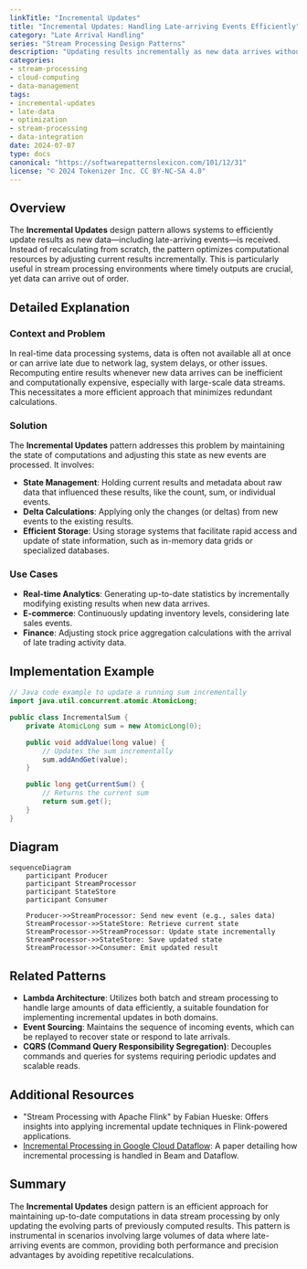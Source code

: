 ```yaml
---
linkTitle: "Incremental Updates"
title: "Incremental Updates: Handling Late-arriving Events Efficiently"
category: "Late Arrival Handling"
series: "Stream Processing Design Patterns"
description: "Updating results incrementally as new data arrives without recomputing entire datasets, optimizing operations for stream processing platforms."
categories:
- stream-processing
- cloud-computing
- data-management
tags:
- incremental-updates
- late-data
- optimization
- stream-processing
- data-integration
date: 2024-07-07
type: docs
canonical: "https://softwarepatternslexicon.com/101/12/31"
license: "© 2024 Tokenizer Inc. CC BY-NC-SA 4.0"
---
```


## Overview

The **Incremental Updates** design pattern allows systems to efficiently update results as new data—including late-arriving events—is received. Instead of recalculating from scratch, the pattern optimizes computational resources by adjusting current results incrementally. This is particularly useful in stream processing environments where timely outputs are crucial, yet data can arrive out of order.

## Detailed Explanation

### Context and Problem

In real-time data processing systems, data is often not available all at once or can arrive late due to network lag, system delays, or other issues. Recomputing entire results whenever new data arrives can be inefficient and computationally expensive, especially with large-scale data streams. This necessitates a more efficient approach that minimizes redundant calculations.

### Solution

The **Incremental Updates** pattern addresses this problem by maintaining the state of computations and adjusting this state as new events are processed. It involves:

- **State Management**: Holding current results and metadata about raw data that influenced these results, like the count, sum, or individual events.
- **Delta Calculations**: Applying only the changes (or deltas) from new events to the existing results.
- **Efficient Storage**: Using storage systems that facilitate rapid access and update of state information, such as in-memory data grids or specialized databases.

### Use Cases

- **Real-time Analytics**: Generating up-to-date statistics by incrementally modifying existing results when new data arrives.
- **E-commerce**: Continuously updating inventory levels, considering late sales events.
- **Finance**: Adjusting stock price aggregation calculations with the arrival of late trading activity data.

## Implementation Example

```java
// Java code example to update a running sum incrementally
import java.util.concurrent.atomic.AtomicLong;

public class IncrementalSum {
    private AtomicLong sum = new AtomicLong(0);

    public void addValue(long value) {
        // Updates the sum incrementally
        sum.addAndGet(value);
    }

    public long getCurrentSum() {
        // Returns the current sum
        return sum.get();
    }
}
```

## Diagram

```mermaid
sequenceDiagram
    participant Producer
    participant StreamProcessor
    participant StateStore
    participant Consumer

    Producer->>StreamProcessor: Send new event (e.g., sales data)
    StreamProcessor->>StateStore: Retrieve current state
    StreamProcessor->>StreamProcessor: Update state incrementally
    StreamProcessor->>StateStore: Save updated state
    StreamProcessor->>Consumer: Emit updated result
```

## Related Patterns

- **Lambda Architecture**: Utilizes both batch and stream processing to handle large amounts of data efficiently, a suitable foundation for implementing incremental updates in both domains.
- **Event Sourcing**: Maintains the sequence of incoming events, which can be replayed to recover state or respond to late arrivals.
- **CQRS (Command Query Responsibility Segregation)**: Decouples commands and queries for systems requiring periodic updates and scalable reads.

## Additional Resources

- "Stream Processing with Apache Flink" by Fabian Hueske: Offers insights into applying incremental update techniques in Flink-powered applications.
- [Incremental Processing in Google Cloud Dataflow](https://cloud.google.com/blog/products/data-analytics/introducing-apache-beam-and-google-cloud-dataflow-sdk-for-java): A paper detailing how incremental processing is handled in Beam and Dataflow.

## Summary

The **Incremental Updates** design pattern is an efficient approach for maintaining up-to-date computations in data stream processing by only updating the evolving parts of previously computed results. This pattern is instrumental in scenarios involving large volumes of data where late-arriving events are common, providing both performance and precision advantages by avoiding repetitive recalculations.
